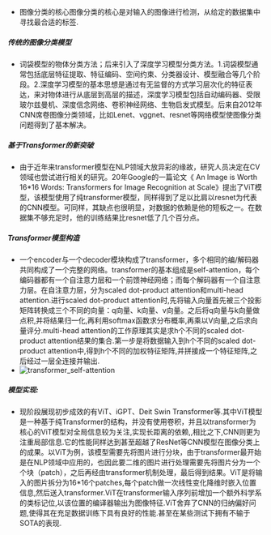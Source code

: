 - 图像分类的核心图像分类的核心是对输入的图像进行检测，从给定的数据集中寻找最合适的标签.
#####  传统的图像分类模型
- 词袋模型的物体分类方法；后来引入了深度学习模型分类方法。1.词袋模型通常包括底层特征提取、特征编码、空间约束、分类器设计、模型融合等几个阶段。2.深度学习模型的基本思想是通过有无监督的方式学习层次化的特征表达，来对物体进行从底层到高层的描述，深度学习模型包括自动编码器、受限玻尔兹曼机、深度信念网络、卷积神经网络、生物启发式模型。后来自2012年CNN席卷图像分类领域，比如Lenet、vggnet、resnet等网络模型使图像分类问题得到了基本解决。
##### 基于Transformer的新突破
- 由于近年来transformer模型在NLP领域大放异彩的缘故，研究人员决定在CV领域也尝试进行相关的研究。20年Google的一篇论文《 An Image is Worth 16*16 Words: Transformers for Image Recognition at Scale》提出了ViT模型，该模型使用了纯transformer模型，同样得到了足以比肩以resnet为代表的CNN模型。可同样，其缺点也很明显，对数据的依赖是他的短板之一。在数据集不够充足时，他的训练结果比resnet低了几个百分点。
##### Transformer模型构造
- 一个encoder与一个decoder模块构成了transformer，多个相同的编/解码器共同构成了一个完整的网络。transformer的基本组成是self-attention，每个编码器都有一个自注意力层和一个前馈神经网络；而每个解码器有一个自注意力层。在自注意力层，分为scaled dot-product attention和multi-head attention.进行scaled dot-product attention时,先将输入向量首先被三个投影矩阵转换成三个不同的向量：q向量、k向量、v向量。之后将q向量与k向量做点积,并将结果归一化,再利用softmax函数求分布概率,再乘以V向量,之后求向量评分.multi-head attention的工作原理其实是求h个不同的scaled dot-product attention结果的集合.第一步是将数据输入到h个不同的scaled dot-product attention中,得到h个不同的加权特征矩阵,并拼接成一个特征矩阵,之后经过一层全连接并输出.
- ![transformer_self-attention](https://user-images.githubusercontent.com/66305624/113574985-c49ae380-964f-11eb-8ccc-17df11f9f4ec.jpg)
##### 模型实现:
- 现阶段展现初步成效的有ViT、iGPT、Deit  Swin Transformer等.其中ViT模型是一种基于纯Transformer的结构，并没有使用卷积，并且以transformer为核心的ViT模型对全局信息较为关注,实现长距离的依赖,,相比之下,CNN则更为注重局部信息.它的性能同样达到甚至超越了ResNet等CNN模型在图像分类上的成果。以ViT为例，该模型需要先将图片进行分块，由于transformer最开始是在NLP领域中应用的，也因此要二维的图片进行处理需要先将图片分为一个个块（patch），之后再经由transformer机制处理，最后得到结果。ViT是将输入的图片拆分为16*16个patches,每个patch做一次线性变化降维时嵌入位置信息,然后送入transformer.ViT在transformer输入序列前增加一个额外科学系的类标记位,以该位置的编译器输出为图像特征.ViT舍弃了CNN的归纳偏好问题,使得其在充足数据训练下具有良好的性能.甚至在某些测试下拥有不输于SOTA的表现.
